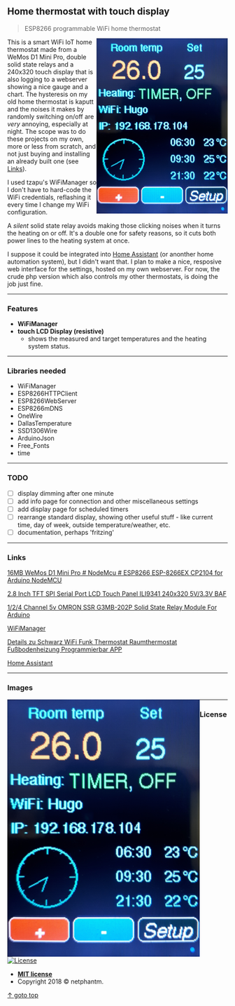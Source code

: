 ## Home thermostat with touch display
> ESP8266 programmable WiFi home thermostat

<img src="https://github.com/netphantm/Arduino_home-thermostat/raw/master/pics/pic-01.png" width="300" align="right" />

This is a smart WiFi IoT home thermostat made from a WeMos D1 Mini Pro, double solid state relays and a 240x320 touch display that is also logging to a webserver showing a nice gauge and a chart. The hysteresis on my old home thermostat is kaputt and the noises it makes by randomly switching on/off are *very* annoying, especially at night. The scope was to do these projects on my own, more or less from scratch, and not just buying and installing an already built one (see [Links](#Links)).

I used tzapu's WiFiManager so I don't have to hard-code the WiFi credentials, reflashing it every time I change my WiFi configuration.

A *silent* solid state relay avoids making those clicking noises when it turns the heating on or off. It's a double one for safety reasons, so it cuts both power lines to the heating system at once.

I suppose it could be integrated into [Home Assistant](https://hass.io/) (or anonther home automation system), but I didn't want that. I plan to make a nice, resposive web interface for the settings, hosted on my own webserver. For now, the crude php version which also controls my other thermostats, is doing the job just fine.

---

### Features
- **WiFiManager**
- **touch LCD Display (resistive)**
    - shows the measured and target temperatures and the heating system status.

---

### Libraries needed

- WiFiManager
- ESP8266HTTPClient
- ESP8266WebServer
- ESP8266mDNS
- OneWire
- DallasTemperature
- SSD1306Wire
- ArduinoJson
- Free_Fonts
- time

---

### TODO
- [ ] display dimming after one minute
- [ ] add info page for connection and other miscellaneous settings
- [ ] add display page for scheduled timers
- [ ] rearrange standard display, showing other useful stuff - like current time, day of week, outside temperature/weather, etc.
- [ ] documentation, perhaps 'fritzing'

---

### Links

[16MB WeMos D1 Mini Pro # NodeMcu # ESP8266 ESP-8266EX CP2104 for Arduino NodeMCU](https://www.ebay.de/itm/16MB-WeMos-D1-Mini-Pro-NodeMcu-ESP8266-ESP-8266EX-CP2104-for-Arduino-NodeMCU/272405937539?ssPageName=STRK%3AMEBIDX%3AIT&_trksid=p2057872.m2749.l2649)

[2.8 Inch TFT SPI Serial Port LCD Touch Panel ILI9341 240x320 5V/3.3V BAF](https://www.ebay.de/itm/2-8-Inch-TFT-SPI-Serial-Port-LCD-Touch-Panel-Module-ILI9341-240x320-5V-3-3V-/152643497986?hash=item238a42f002)

[1/2/4 Channel 5v OMRON SSR G3MB-202P Solid State Relay Module For Arduino](https://www.ebay.de/itm/1-2-4-Channel-5v-OMRON-SSR-G3MB-202P-Solid-State-Relay-Module-For-Arduino/253066802045?ssPageName=STRK%3AMEBIDX%3AIT&_trksid=p2057872.m2749.l2649)

[WiFiManager](https://github.com/tzapu/WiFiManager)

[ Details zu  Schwarz WiFi Funk Thermostat Raumthermostat Fußbodenheizung Programmierbar APP](https://www.ebay.de/itm/Schwarz-WiFi-Funk-Thermostat-Raumthermostat-Fusbodenheizung-Programmierbar-APP/163618503022)

[Home Assistant](http://hass.io/)

---

### Images

<img src="https://github.com/netphantm/Arduino_home-thermostat/raw/master/pics/pic-01.png" alt="pic-01" width="440px" align="left"> 

---

### License

[![License](http://img.shields.io/:license-mit-blue.svg?style=flat-square)](http://badges.mit-license.org)

- **[MIT license](http://opensource.org/licenses/mit-license.php)**
- Copyright 2018 © netphantm.

[↑ goto top](#Home-thermostat-with-touch-display)

